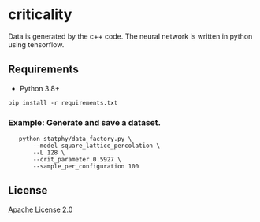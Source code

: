 # criticality

Data is generated by the c++ code.
The neural network is written in python using tensorflow.

## Requirements

* Python 3.8+

```shell
pip install -r requirements.txt
```
 ### Example: Generate and save a dataset.

 ```shell
    python statphy/data_factory.py \
        --model square_lattice_percolation \
        --L 128 \
        --crit_parameter 0.5927 \
        --sample_per_configuration 100
 ```

## License
[Apache License 2.0](https://github.com/bisonai/mobilenetv3-tensorflow/blob/master/LICENSE)
